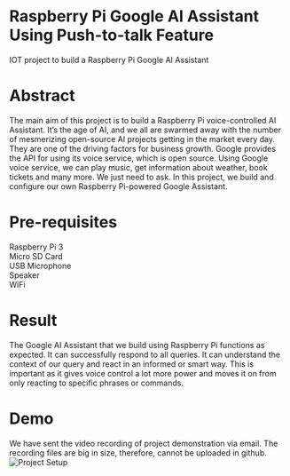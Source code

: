 # Raspberry Pi Google AI Assistant Using Push-to-talk Feature
IOT project to build a Raspberry Pi Google AI Assistant

# Abstract
The main aim of this project is to build a Raspberry Pi voice-controlled AI Assistant. It’s the age of AI, and we all are swarmed away with the number of mesmerizing open-source AI projects getting in the market every day. They are one of the driving factors for business growth. 
Google provides the API for using its voice service, which is open source. Using Google voice service, we can play music, get information about weather, book tickets and many more. We just need to ask. In this project, we build and configure our own Raspberry Pi-powered Google Assistant. 

# Pre-requisites
Raspberry Pi 3 <br/>
Micro SD Card <br/>
USB Microphone <br/>
Speaker <br/>
WiFi <br/>

# Result
The Google AI Assistant that we build using Raspberry Pi functions as expected. It can successfully respond to all queries. It can understand the context of our query and react in an informed or smart way. This is important as it gives voice control a lot more power and moves it on from only reacting to specific phrases or commands.

# Demo
We have sent the video recording of project demonstration via email. The recording files are big in size, therefore, cannot be uploaded in github. <br />
![Project Setup](SetUp.png)

